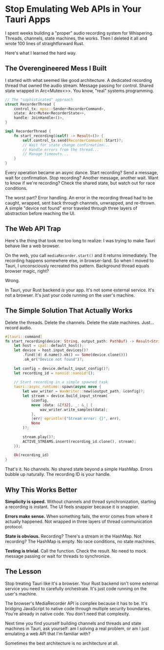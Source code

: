 # Stop Emulating Web APIs in Your Tauri Apps

I spent weeks building a "proper" audio recording system for Whispering. Threads, channels, state machines, the works. Then I deleted it all and wrote 100 lines of straightforward Rust.

Here's what I learned the hard way.

## The Overengineered Mess I Built

I started with what seemed like good architecture. A dedicated recording thread that owned the audio stream. Message passing for control. Shared state wrapped in Arc<Mutex<>>. You know, "real" systems programming.

```rust
// The "sophisticated" approach
struct RecorderThread {
    control_tx: mpsc::Sender<RecorderCommand>,
    state: Arc<Mutex<RecorderState>>,
    handle: JoinHandle<()>,
}

impl RecorderThread {
    fn start_recording(&self) -> Result<()> {
        self.control_tx.send(RecorderCommand::Start)?;
        // Wait for state change confirmation...
        // Handle errors from the thread...
        // Manage timeouts...
    }
}
```

Every operation became an async dance. Start recording? Send a message, wait for confirmation. Stop recording? Another message, another wait. Want to know if we're recording? Check the shared state, but watch out for race conditions.

The worst part? Error handling. An error in the recording thread had to be caught, wrapped, sent back through channels, unwrapped, and re-thrown. A simple "device not found" error traveled through three layers of abstraction before reaching the UI.

## The Web API Trap

Here's the thing that took me too long to realize: I was trying to make Tauri behave like a web browser.

On the web, you call `mediaRecorder.start()` and it returns immediately. The recording happens somewhere else, in browser-land. So when I moved to Tauri, I unconsciously recreated this pattern. Background thread equals browser magic, right?

Wrong.

In Tauri, your Rust backend *is* your app. It's not some external service. It's not a browser. It's just your code running on the user's machine.

## The Simple Solution That Actually Works

Delete the threads. Delete the channels. Delete the state machines. Just... record audio.

```rust
#[tauri::command]
fn start_recording(device: String, output_path: PathBuf) -> Result<String> {
    let host = cpal::default_host();
    let device = host.input_devices()?
        .find(|d| d.name().ok() == Some(device.clone()))
        .ok_or("Device not found")?;
    
    let config = device.default_input_config()?;
    let recording_id = nanoid::nanoid!();
    
    // Start recording in a simple spawned task
    tauri::async_runtime::spawn(async move {
        let wav_writer = WavWriter::new(&output_path, &config)?;
        let stream = device.build_input_stream(
            &config,
            move |data: &[f32], _: &_| {
                wav_writer.write_samples(data);
            },
            |err| eprintln!("Stream error: {}", err),
            None
        )?;
        
        stream.play()?;
        ACTIVE_STREAMS.insert(recording_id.clone(), stream);
    });
    
    Ok(recording_id)
}
```

That's it. No channels. No shared state beyond a simple HashMap. Errors bubble up naturally. The recording ID is your handle.

## Why This Works Better

**Simplicity is speed.** Without channels and thread synchronization, starting a recording is instant. The UI feels snappier because it *is* snappier.

**Errors make sense.** When something fails, the error comes from where it actually happened. Not wrapped in three layers of thread communication protocol.

**State is obvious.** Recording? There's a stream in the HashMap. Not recording? The HashMap is empty. No race conditions, no state machines.

**Testing is trivial.** Call the function. Check the result. No need to mock message passing or wait for threads to synchronize.

## The Lesson

Stop treating Tauri like it's a browser. Your Rust backend isn't some external service you need to carefully orchestrate. It's just code running on the user's machine.

The browser's MediaRecorder API is complex because it has to be. It's bridging JavaScript to native code through multiple security boundaries. You're already in native code. You don't need that complexity.

Next time you find yourself building channels and threads and state machines in Tauri, ask yourself: am I solving a real problem, or am I just emulating a web API that I'm familiar with?

Sometimes the best architecture is no architecture at all.